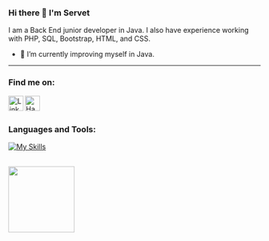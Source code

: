 ### Hi there 👋 I'm Servet

I am a Back End junior developer in Java. I also have experience working with PHP, SQL, Bootstrap, HTML, and CSS.

- 🌱 I’m currently improving myself in Java.

<hr/>


<h3 align="left">Find me on:</h3>

<a href="https://www.linkedin.com/in/servet-arslan/" target="blank"><img align="left" alt="LinkedIn" width="30px" src="https://skillicons.dev/icons?i=linkedin"/></a>
<a href="https://www.hackerrank.com/arslannservett" target="blank"><img align="left" alt="HackerRank" width="30px" src="https://cdn3.iconfinder.com/data/icons/logos-and-brands-adobe/512/160_Hackerrank-512.png"/></a>

<br/><br/>

<h3 align="left">Languages and Tools:</h3>

[![My Skills](https://skillicons.dev/icons?i=java,postgres,mysql,eclipse,idea,php,bootstrap,html,css,git,github,ps&theme=dark)](https://skillicons.dev)

<br/>

<img height="132em" src="https://github-readme-stats.vercel.app/api?username=serveta&&theme=darcula&show_icons=true&hide_border=true" />

